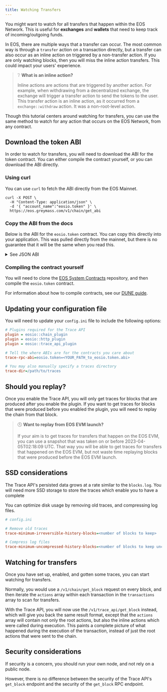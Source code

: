 ```yaml
---
title: Watching Transfers
---
```


You might want to watch for all transfers that happen within the EOS Network. This is useful for **exchanges** and 
**wallets** that need to keep track of incoming/outgoing funds.

In EOS, there are multiple ways that a transfer can occur. The most common way is through a `transfer` action on a transaction
directly, but a transfer can also occur as an inline action on triggered by a non-transfer action. If you are only
watching blocks, then you will miss the inline action transfers. This could impact your users' experience.

> ❔ **What is an inline action?**
>
> Inline actions are actions that are triggered by another action. For example, when withdrawing from a decentralized 
> exchange, the exchange will trigger a transfer action to send the tokens to the user. This transfer action is an inline
> action, as it occurred from a `exchange::withdraw` action. It was a non-root-level action.

Though this tutorial centers around watching for transfers, you can use the same method to watch for any action that
occurs on the EOS Network, from any contract.

## Download the token ABI

In order to watch for transfers, you will need to download the ABI for the token contract. You can either compile the 
contract yourself, or you can download the ABI directly.

### Using curl

You can use `curl` to fetch the ABI directly from the EOS Mainnet.

```shell
curl -X POST \
  -H "Content-Type: application/json" \
  -d '{ "account_name":"eosio.token" }' \
  https://eos.greymass.com/v1/chain/get_abi
```

### Copy the ABI from the docs

Below is the ABI for the `eosio.token` contract. You can copy this directly into your application.
This was pulled directly from the mainnet, but there is no guarantee that it will be the same when you
read this.

<details>
    <summary>See JSON ABI</summary>

```json
{
  "account_name": "eosio.token",
  "abi": {
    "version": "eosio::abi/1.1",
    "types": [],
    "structs": [
      {
        "name": "account",
        "base": "",
        "fields": [
          {
            "name": "balance",
            "type": "asset"
          }
        ]
      },
      {
        "name": "close",
        "base": "",
        "fields": [
          {
            "name": "owner",
            "type": "name"
          },
          {
            "name": "symbol",
            "type": "symbol"
          }
        ]
      },
      {
        "name": "create",
        "base": "",
        "fields": [
          {
            "name": "issuer",
            "type": "name"
          },
          {
            "name": "maximum_supply",
            "type": "asset"
          }
        ]
      },
      {
        "name": "currency_stats",
        "base": "",
        "fields": [
          {
            "name": "supply",
            "type": "asset"
          },
          {
            "name": "max_supply",
            "type": "asset"
          },
          {
            "name": "issuer",
            "type": "name"
          }
        ]
      },
      {
        "name": "issue",
        "base": "",
        "fields": [
          {
            "name": "to",
            "type": "name"
          },
          {
            "name": "quantity",
            "type": "asset"
          },
          {
            "name": "memo",
            "type": "string"
          }
        ]
      },
      {
        "name": "open",
        "base": "",
        "fields": [
          {
            "name": "owner",
            "type": "name"
          },
          {
            "name": "symbol",
            "type": "symbol"
          },
          {
            "name": "ram_payer",
            "type": "name"
          }
        ]
      },
      {
        "name": "retire",
        "base": "",
        "fields": [
          {
            "name": "quantity",
            "type": "asset"
          },
          {
            "name": "memo",
            "type": "string"
          }
        ]
      },
      {
        "name": "transfer",
        "base": "",
        "fields": [
          {
            "name": "from",
            "type": "name"
          },
          {
            "name": "to",
            "type": "name"
          },
          {
            "name": "quantity",
            "type": "asset"
          },
          {
            "name": "memo",
            "type": "string"
          }
        ]
      }
    ],
    "actions": [
      {
        "name": "close",
        "type": "close",
        "ricardian_contract": "---\nspec_version: \"0.2.0\"\ntitle: Close Token Balance\nsummary: 'Close {{nowrap owner}}’s zero quantity balance'\nicon: https://raw.githubusercontent.com/cryptokylin/eosio.contracts/v1.7.0/contracts/icons/token.png#207ff68b0406eaa56618b08bda81d6a0954543f36adc328ab3065f31a5c5d654\n---\n\n{{owner}} agrees to close their zero quantity balance for the {{symbol_to_symbol_code symbol}} token.\n\nRAM will be refunded to the RAM payer of the {{symbol_to_symbol_code symbol}} token balance for {{owner}}."
      },
      {
        "name": "create",
        "type": "create",
        "ricardian_contract": "---\nspec_version: \"0.2.0\"\ntitle: Create New Token\nsummary: 'Create a new token'\nicon: https://raw.githubusercontent.com/cryptokylin/eosio.contracts/v1.7.0/contracts/icons/token.png#207ff68b0406eaa56618b08bda81d6a0954543f36adc328ab3065f31a5c5d654\n---\n\n{{$action.account}} agrees to create a new token with symbol {{asset_to_symbol_code maximum_supply}} to be managed by {{issuer}}.\n\nThis action will not result any any tokens being issued into circulation.\n\n{{issuer}} will be allowed to issue tokens into circulation, up to a maximum supply of {{maximum_supply}}.\n\nRAM will deducted from {{$action.account}}’s resources to create the necessary records."
      },
      {
        "name": "issue",
        "type": "issue",
        "ricardian_contract": "---\nspec_version: \"0.2.0\"\ntitle: Issue Tokens into Circulation\nsummary: 'Issue {{nowrap quantity}} into circulation and transfer into {{nowrap to}}’s account'\nicon: https://raw.githubusercontent.com/cryptokylin/eosio.contracts/v1.7.0/contracts/icons/token.png#207ff68b0406eaa56618b08bda81d6a0954543f36adc328ab3065f31a5c5d654\n---\n\nThe token manager agrees to issue {{quantity}} into circulation, and transfer it into {{to}}’s account.\n\n{{#if memo}}There is a memo attached to the transfer stating:\n{{memo}}\n{{/if}}\n\nIf {{to}} does not have a balance for {{asset_to_symbol_code quantity}}, or the token manager does not have a balance for {{asset_to_symbol_code quantity}}, the token manager will be designated as the RAM payer of the {{asset_to_symbol_code quantity}} token balance for {{to}}. As a result, RAM will be deducted from the token manager’s resources to create the necessary records.\n\nThis action does not allow the total quantity to exceed the max allowed supply of the token."
      },
      {
        "name": "open",
        "type": "open",
        "ricardian_contract": "---\nspec_version: \"0.2.0\"\ntitle: Open Token Balance\nsummary: 'Open a zero quantity balance for {{nowrap owner}}'\nicon: https://raw.githubusercontent.com/cryptokylin/eosio.contracts/v1.7.0/contracts/icons/token.png#207ff68b0406eaa56618b08bda81d6a0954543f36adc328ab3065f31a5c5d654\n---\n\n{{ram_payer}} agrees to establish a zero quantity balance for {{owner}} for the {{symbol_to_symbol_code symbol}} token.\n\nIf {{owner}} does not have a balance for {{symbol_to_symbol_code symbol}}, {{ram_payer}} will be designated as the RAM payer of the {{symbol_to_symbol_code symbol}} token balance for {{owner}}. As a result, RAM will be deducted from {{ram_payer}}’s resources to create the necessary records."
      },
      {
        "name": "retire",
        "type": "retire",
        "ricardian_contract": "---\nspec_version: \"0.2.0\"\ntitle: Remove Tokens from Circulation\nsummary: 'Remove {{nowrap quantity}} from circulation'\nicon: https://raw.githubusercontent.com/cryptokylin/eosio.contracts/v1.7.0/contracts/icons/token.png#207ff68b0406eaa56618b08bda81d6a0954543f36adc328ab3065f31a5c5d654\n---\n\nThe token manager agrees to remove {{quantity}} from circulation, taken from their own account.\n\n{{#if memo}} There is a memo attached to the action stating:\n{{memo}}\n{{/if}}"
      },
      {
        "name": "transfer",
        "type": "transfer",
        "ricardian_contract": "---\nspec_version: \"0.2.0\"\ntitle: Transfer Tokens\nsummary: 'Send {{nowrap quantity}} from {{nowrap from}} to {{nowrap to}}'\nicon: https://raw.githubusercontent.com/cryptokylin/eosio.contracts/v1.7.0/contracts/icons/transfer.png#5dfad0df72772ee1ccc155e670c1d124f5c5122f1d5027565df38b418042d1dd\n---\n\n{{from}} agrees to send {{quantity}} to {{to}}.\n\n{{#if memo}}There is a memo attached to the transfer stating:\n{{memo}}\n{{/if}}\n\nIf {{from}} is not already the RAM payer of their {{asset_to_symbol_code quantity}} token balance, {{from}} will be designated as such. As a result, RAM will be deducted from {{from}}’s resources to refund the original RAM payer.\n\nIf {{to}} does not have a balance for {{asset_to_symbol_code quantity}}, {{from}} will be designated as the RAM payer of the {{asset_to_symbol_code quantity}} token balance for {{to}}. As a result, RAM will be deducted from {{from}}’s resources to create the necessary records."
      }
    ],
    "tables": [
      {
        "name": "accounts",
        "index_type": "i64",
        "key_names": [],
        "key_types": [],
        "type": "account"
      },
      {
        "name": "stat",
        "index_type": "i64",
        "key_names": [],
        "key_types": [],
        "type": "currency_stats"
      }
    ],
    "ricardian_clauses": [],
    "error_messages": [],
    "abi_extensions": [],
    "variants": [],
    "action_results": []
  }
}
```

</details>

### Compiling the contract yourself

You will need to clone the [EOS System Contracts](https://github.com/eosnetworkfoundation/eos-system-contracts/) repository,
and then compile the `eosio.token` contract.

For information about how to compile contracts, see our [DUNE guide](/docs/20_smart-contracts/10_getting-started/10_dune-guide.md).

## Updating your configuration file

You will need to update your `config.ini` file to include the following options:

```ini
# Plugins required for the Trace API
plugin = eosio::chain_plugin
plugin = eosio::http_plugin
plugin = eosio::trace_api_plugin

# Tell the where ABIs are for the contracts you care about 
trace-rpc-abi=eosio.token=<YOUR_PATH_to_eosio.token.abi>

# You may also manually specify a traces directory
trace-dir=/path/to/traces
```

## Should you replay?

Once you enable the Trace API, you will only get traces for blocks that are produced after you enable the plugin. 
If you want to get traces for blocks that were produced before you enabled the plugin, you will need to replay the chain
from that block.

> 🕔 **Want to replay from EOS EVM launch?**
> 
> If your aim is to get traces for transfers that happen on the EOS EVM, you can use a snapshot that was taken on or before
> 2023-04-05T02:18:09 UTC. That way you will be able to get traces for transfers that happened on the EOS EVM, but not 
> waste time replaying blocks that were produced before the EOS EVM launch.

## SSD considerations

The Trace API's persisted data grows at a rate similar to the `blocks.log`. You will need more SSD storage to store the
traces which enable you to have a complete 

You can optimize disk usage by removing old traces, and compressing log files.

```ini
# config.ini

# Remove old traces
trace-minimum-irreversible-history-blocks=<number of blocks to keep>

# Compress log files
trace-minimum-uncompressed-history-blocks=<number of blocks to keep uncompressed>
```

## Watching for transfers

Once you have set up, enabled, and gotten some traces, you can start watching for transfers.

Normally, you would use a `/v1/chain/get_block` request on every block, and then iterate the `actions` array within each
transaction in the `transactions` array to scan for transfers.

With the Trace API, you will now use the `/v1/trace_api/get_block` instead, which will give you back the same result format, 
except that the `actions` array will contain not only the root actions, but also the inline actions which were called
during execution. This paints a complete picture of what happened during the execution of the transaction, instead of 
just the root actions that were sent to the chain.

## Security considerations

If security is a concern, you should run your own node, and not rely on a public node. 

However, there is no difference between the security of the Trace API's `get_block` endpoint and the security of 
the `get_block` RPC endpoint.

